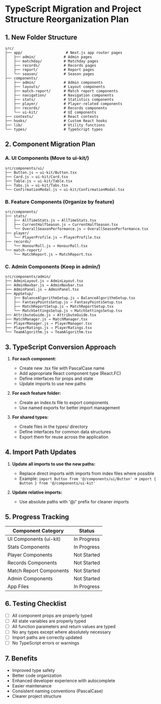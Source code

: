 # TypeScript Migration and Project Structure Reorganization Plan

## 1. New Folder Structure

```
src/
├── app/                    # Next.js app router pages
│   ├── admin/             # Admin pages
│   ├── matchday/          # Matchday pages
│   ├── records/           # Records pages
│   ├── report/            # Report pages
│   └── season/            # Season pages
├── components/
│   ├── admin/             # Admin components
│   ├── layouts/           # Layout components
│   ├── match-report/      # Match report components
│   ├── navigation/        # Navigation components
│   ├── stats/             # Statistics components
│   ├── player/            # Player-related components
│   ├── records/           # Records components
│   └── ui-kit/            # UI components
├── contexts/              # React contexts
├── hooks/                 # Custom React hooks
├── lib/                   # Utility functions
└── types/                 # TypeScript types
```

## 2. Component Migration Plan

### A. UI Components (Move to ui-kit/)

```
src/components/ui/
├── Button.js → ui-kit/Button.tsx
├── Card.js → ui-kit/Card.tsx
├── Table.js → ui-kit/Table.tsx
├── Tabs.js → ui-kit/Tabs.tsx
└── ConfirmationModal.js → ui-kit/ConfirmationModal.tsx
```

### B. Feature Components (Organize by feature)

```
src/components/
├── stats/
│   ├── AllTimeStats.js → AllTimeStats.tsx
│   ├── CurrentHalfSeason.js → CurrentHalfSeason.tsx
│   └── OverallSeasonPerformance.js → OverallSeasonPerformance.tsx
├── player/
│   └── PlayerProfile.js → PlayerProfile.tsx
├── records/
│   └── HonourRoll.js → HonourRoll.tsx
└── match-report/
    └── MatchReport.js → MatchReport.tsx
```

### C. Admin Components (Keep in admin/)

```
src/components/admin/
├── AdminLayout.js → AdminLayout.tsx
├── AdminNavbar.js → AdminNavbar.tsx
├── AdminPanel.js → AdminPanel.tsx
├── AppSetup/
│   ├── BalanceAlgorithmSetup.js → BalanceAlgorithmSetup.tsx
│   ├── FantasyPointsSetup.js → FantasyPointsSetup.tsx
│   ├── MatchReportSetup.js → MatchReportSetup.tsx
│   └── MatchSettingsSetup.js → MatchSettingsSetup.tsx
├── AttributeGuide.js → AttributeGuide.tsx
├── MatchManager.js → MatchManager.tsx
├── PlayerManager.js → PlayerManager.tsx
├── PlayerRatings.js → PlayerRatings.tsx
└── TeamAlgorithm.js → TeamAlgorithm.tsx
```

## 3. TypeScript Conversion Approach

1. **For each component:**
   - Create new .tsx file with PascalCase name
   - Add appropriate React component type (React.FC)
   - Define interfaces for props and state
   - Update imports to use new paths

2. **For each feature folder:**
   - Create an index.ts file to export components
   - Use named exports for better import management

3. **For shared types:**
   - Create files in the types/ directory
   - Define interfaces for common data structures
   - Export them for reuse across the application

## 4. Import Path Updates

1. **Update all imports to use the new paths:**
   - Replace direct imports with imports from index files where possible
   - Example: `import Button from '@/components/ui/Button'` → `import { Button } from '@/components/ui-kit'`

2. **Update relative imports:**
   - Use absolute paths with '@/' prefix for cleaner imports

## 5. Progress Tracking

| Component Category        | Status      |
|---------------------------|-------------|
| UI Components (ui-kit)    | In Progress |
| Stats Components          | In Progress |
| Player Components         | Not Started |
| Records Components        | Not Started |
| Match Report Components   | Not Started |
| Admin Components          | Not Started |
| App Files                 | In Progress |

## 6. Testing Checklist

- [ ] All component props are properly typed
- [ ] All state variables are properly typed
- [ ] All function parameters and return values are typed
- [ ] No any types except where absolutely necessary
- [ ] Import paths are correctly updated
- [ ] No TypeScript errors or warnings

## 7. Benefits

- Improved type safety
- Better code organization
- Enhanced developer experience with autocomplete
- Easier maintenance
- Consistent naming conventions (PascalCase)
- Clearer project structure 